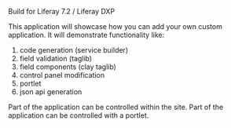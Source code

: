 Build for Liferay 7.2 / Liferay DXP

This application will showcase how you can add your own custom application.
It will demonstrate functionality like:

1. code generation (service builder)
1. field validation (taglib)
1. field components (clay taglib)
1. control panel modification
1. portlet
1. json api generation

Part of the application can be controlled within the site.
Part of the application can be controlled with a portlet.